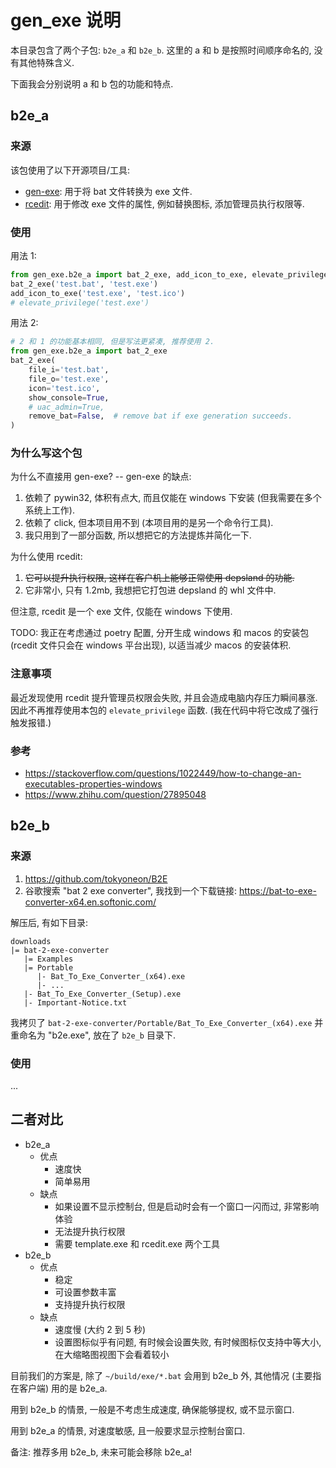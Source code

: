 # gen_exe 说明

本目录包含了两个子包: `b2e_a` 和 `b2e_b`. 这里的 a 和 b 是按照时间顺序命名的, 没有其他特殊含义.

下面我会分别说明 a 和 b 包的功能和特点.

## b2e_a

### 来源

该包使用了以下开源项目/工具:

- [gen-exe](https://pypi.org/project/gen-exe/): 用于将 bat 文件转换为 exe 文件.
- [rcedit](https://github.com/electron/rcedit): 用于修改 exe 文件的属性, 例如替换图标, 添加管理员执行权限等.

### 使用

用法 1:

```py
from gen_exe.b2e_a import bat_2_exe, add_icon_to_exe, elevate_privilege
bat_2_exe('test.bat', 'test.exe')
add_icon_to_exe('test.exe', 'test.ico')
# elevate_privilege('test.exe')
```

用法 2:

```py
# 2 和 1 的功能基本相同, 但是写法更紧凑, 推荐使用 2.
from gen_exe.b2e_a import bat_2_exe
bat_2_exe(
    file_i='test.bat',
    file_o='test.exe',
    icon='test.ico',
    show_console=True,
    # uac_admin=True,
    remove_bat=False,  # remove bat if exe generation succeeds.
)
```

### 为什么写这个包

为什么不直接用 gen-exe? -- gen-exe 的缺点:

1. 依赖了 pywin32, 体积有点大, 而且仅能在 windows 下安装 (但我需要在多个系统上工作).
2. 依赖了 click, 但本项目用不到 (本项目用的是另一个命令行工具).
3. 我只用到了一部分函数, 所以想把它的方法提炼并简化一下.

为什么使用 rcedit:

1. ~~它可以提升执行权限, 这样在客户机上能够正常使用 depsland 的功能.~~
2. 它非常小, 只有 1.2mb, 我想把它打包进 depsland 的 whl 文件中.

但注意, rcedit 是一个 exe 文件, 仅能在 windows 下使用.

TODO: 我正在考虑通过 poetry 配置, 分开生成 windows 和 macos 的安装包 (rcedit 文件只会在 windows 平台出现), 以适当减少 macos 的安装体积.

### 注意事项

最近发现使用 rcedit 提升管理员权限会失败, 并且会造成电脑内存压力瞬间暴涨. 因此不再推荐使用本包的 `elevate_privilege` 函数. (我在代码中将它改成了强行触发报错.)

### 参考

- https://stackoverflow.com/questions/1022449/how-to-change-an-executables-properties-windows
- https://www.zhihu.com/question/27895048

## b2e_b

### 来源

1. https://github.com/tokyoneon/B2E
2. 谷歌搜索 "bat 2 exe converter", 我找到一个下载链接: https://bat-to-exe-converter-x64.en.softonic.com/

解压后, 有如下目录:

```
downloads
|= bat-2-exe-converter
   |= Examples
   |= Portable
      |- Bat_To_Exe_Converter_(x64).exe
      |- ...
   |- Bat_To_Exe_Converter_(Setup).exe
   |- Important-Notice.txt
```

我拷贝了 `bat-2-exe-converter/Portable/Bat_To_Exe_Converter_(x64).exe` 并重命名为 "b2e.exe", 放在了 `b2e_b` 目录下.

### 使用

...

## 二者对比

- b2e_a
    - 优点
        - 速度快
        - 简单易用
    - 缺点
        - 如果设置不显示控制台, 但是启动时会有一个窗口一闪而过, 非常影响体验
        - 无法提升执行权限
        - 需要 template.exe 和 rcedit.exe 两个工具
- b2e_b
    - 优点
        - 稳定
        - 可设置参数丰富
        - 支持提升执行权限
    - 缺点
        - 速度慢 (大约 2 到 5 秒)
        - 设置图标似乎有问题, 有时候会设置失败, 有时候图标仅支持中等大小, 在大缩略图视图下会看着较小

目前我们的方案是, 除了 `~/build/exe/*.bat` 会用到 b2e_b 外, 其他情况 (主要指在客户端) 用的是 b2e_a.

用到 b2e_b 的情景, 一般是不考虑生成速度, 确保能够提权, 或不显示窗口.

用到 b2e_a 的情景, 对速度敏感, 且一般要求显示控制台窗口.

备注: 推荐多用 b2e_b, 未来可能会移除 b2e_a!
